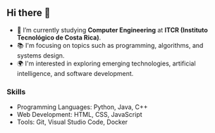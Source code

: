 ## Hi there 👋

- 🌱 I’m currently studying **Computer Engineering** at **ITCR (Instituto Tecnológico de Costa Rica)**.
- 📚 I'm focusing on topics such as programming, algorithms, and systems design.
- 🌍 I'm interested in exploring emerging technologies, artificial intelligence, and software development.

### Skills
- Programming Languages: Python, Java, C++
- Web Development: HTML, CSS, JavaScript
- Tools: Git, Visual Studio Code, Docker
